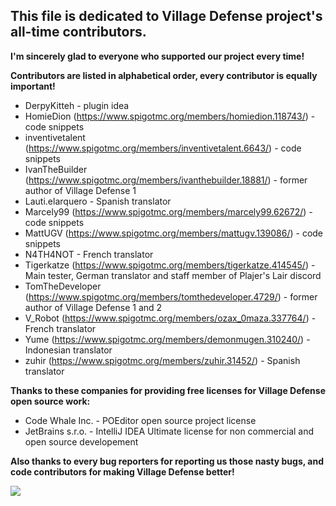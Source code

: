 ## This file is dedicated to **Village Defense** project's all-time contributors.

**I'm sincerely glad to everyone who supported our project every time!**

**Contributors are listed in alphabetical order, every contributor is equally important!**
* DerpyKitteh - plugin idea
* HomieDion (https://www.spigotmc.org/members/homiedion.118743/) - code snippets
* inventivetalent (https://www.spigotmc.org/members/inventivetalent.6643/) - code snippets
* IvanTheBuilder (https://www.spigotmc.org/members/ivanthebuilder.18881/) - former author of Village Defense 1
* Lauti.elarquero - Spanish translator
* Marcely99 (https://www.spigotmc.org/members/marcely99.62672/) - code snippets
* MattUGV (https://www.spigotmc.org/members/mattugv.139086/) - code snippets
* N4TH4NOT - French translator
* Tigerkatze (https://www.spigotmc.org/members/tigerkatze.414545/) - Main tester, German translator and staff member of Plajer's Lair discord
* TomTheDeveloper (https://www.spigotmc.org/members/tomthedeveloper.4729/) - former author of Village Defense 1 and 2
* V_Robot (https://www.spigotmc.org/members/ozax_0maza.337764/) - French translator
* Yume (https://www.spigotmc.org/members/demonmugen.310240/) - Indonesian translator
* zuhir (https://www.spigotmc.org/members/zuhir.31452/) - Spanish translator

**Thanks to these companies for providing free licenses for Village Defense open source work:**
* Code Whale Inc. - POEditor open source project license
* JetBrains s.r.o. - IntelliJ IDEA Ultimate license for non commercial and open source developement

**Also thanks to every bug reporters for reporting us those nasty bugs, and code contributors for making Village Defense better!**

![](https://i.imgur.com/LFakRC8.png)

